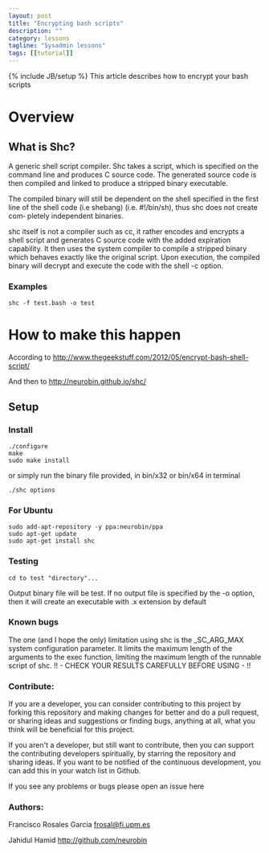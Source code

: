 ```yaml
---
layout: post
title: "Encrypting bash scripts"
description: ""
category: lessons
tagline: "Sysadmin lessons"
tags: [[tutorial]]
---
```

{% include JB/setup %}
This article describes how to encrypt your bash scripts

# Overview

## What is Shc?

A generic shell script compiler. Shc takes a script, which is specified on the command line and produces C source code. The generated source code is then compiled and linked to produce a stripped binary executable.

The compiled binary will still be dependent on the shell specified in the first line of the shell code (i.e shebang) (i.e. #!/bin/sh), thus shc does not create com‐ pletely independent binaries.

shc itself is not a compiler such as cc, it rather encodes and encrypts a shell script and generates C source code with the added expiration capability. It then uses the system compiler to compile a stripped binary which behaves exactly like the original script. Upon execution, the compiled binary will decrypt and execute the code with the shell -c option.

### Examples

	shc -f test.bash -o test

# How to make this happen

According to
<a href="http://www.thegeekstuff.com/2012/05/encrypt-bash-shell-script/">http://www.thegeekstuff.com/2012/05/encrypt-bash-shell-script/</a>

And then to
<a href="http://neurobin.github.io/shc/">http://neurobin.github.io/shc/</a>


## Setup

### Install
	./configure
	make
	sudo make install


or simply run the binary file provided, in bin/x32 or bin/x64 in terminal

	./shc options


### For Ubuntu



	sudo add-apt-repository -y ppa:neurobin/ppa
	sudo apt-get update
	sudo apt-get install shc


### Testing

`cd to test "directory"...`

Output binary file will be test. If no output file is specified by the -o option, then it will create an executable with .x extension by default

### Known bugs
The one (and I hope the only) limitation using shc is the _SC_ARG_MAX system configuration parameter. It limits the maximum length of the arguments to the exec function, limiting the maximum length of the runnable script of shc. !! - CHECK YOUR RESULTS CAREFULLY BEFORE USING - !!

### Contribute:
If you are a developer, you can consider contributing to this project by forking this repository and making changes for better and do a pull request, or sharing ideas and suggestions or finding bugs, anything at all, what you think will be beneficial for this project.

If you aren't a developer, but still want to contribute, then you can support the contributing developers spiritually, by starring the repository and sharing ideas. If you want to be notified of the continuous development, you can add this in your watch list in Github.

If you see any problems or bugs please open an issue here

### Authors:
Francisco Rosales Garcia
<a href="frosal@fi.upm.es">frosal@fi.upm.es</a>

Jahidul Hamid
<a href="http://github.com/neurobin">http://github.com/neurobin</a>



